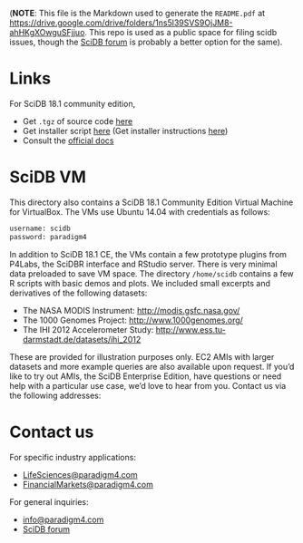 (**NOTE**: This file is the Markdown used to generate the `README.pdf` at https://drive.google.com/drive/folders/1ns5l39SVS9OjJM8-ahHKgXOwguSFjjuo. This repo is used as a public space for filing scidb issues, though the [SciDB forum](http://forum.paradigm4.com/) is probably a better option for the same). 

# Links

For SciDB 18.1 community edition,

- Get `.tgz` of source code [here](https://downloads.paradigm4.com/community/18.1/)
- Get installer script [here](https://downloads.paradigm4.com/community/18.1/install-scidb-ce.sh) (Get installer instructions [here](https://paradigm4.github.io/scidblog/scidb-installation/))
- Consult the [official docs](https://paradigm4.atlassian.net/wiki/spaces/scidb/pages)

# SciDB VM

This directory also contains a SciDB 18.1 Community Edition Virtual Machine for VirtualBox. The VMs use Ubuntu
14.04 with credentials as follows:

```sh
username: scidb
password: paradigm4
```

In addition to SciDB 18.1 CE, the VMs contain a few prototype plugins from P4Labs, the SciDBR
interface and RStudio server. There is very minimal data preloaded to save VM space. The directory
`/home/scidb` contains a few R scripts with basic demos and plots. We included small excerpts and
derivatives of the following datasets:

- The NASA MODIS Instrument: http://modis.gsfc.nasa.gov/
- The 1000 Genomes Project: http://www.1000genomes.org/
- The IHI 2012 Accelerometer Study: http://www.ess.tu-darmstadt.de/datasets/ihi_2012

These are provided for illustration purposes only.
EC2 AMIs with larger datasets and more example queries are also available upon request. If you’d like to
try out AMIs, the SciDB Enterprise Edition, have questions or need help with a particular use case, we’d
love to hear from you. Contact us via the following addresses:

# Contact us

For specific industry applications: 

- [LifeSciences@paradigm4.com](mailto:LifeSciences@paradigm4.com) 
- [FinancialMarkets@paradigm4.com](mailto:FinancialMarkets@paradigm4.com)

For general inquiries: 

- [info@paradigm4.com](mailto:info@paradigm4.com) 
- [SciDB forum](http://www.paradigm4.com/forum)
